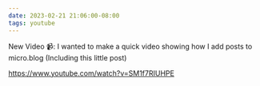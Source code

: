 ```yaml
---
date: 2023-02-21 21:06:00-08:00
tags: youtube
---
```


New Video 📹:  I wanted to make a quick video showing how I add posts to micro.blog (Including this little post)

https://www.youtube.com/watch?v=SM1f7RIUHPE
